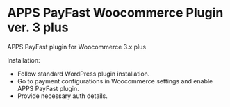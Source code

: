 # APPS PayFast Woocommerce Plugin ver. 3 plus

APPS PayFast plugin for Woocommerce 3.x plus

Installation:


- Follow standard WordPress plugin installation.
- Go to payment configurations in Woocommerce settings and enable APPS PayFast plugin.
- Provide necessary auth details.


